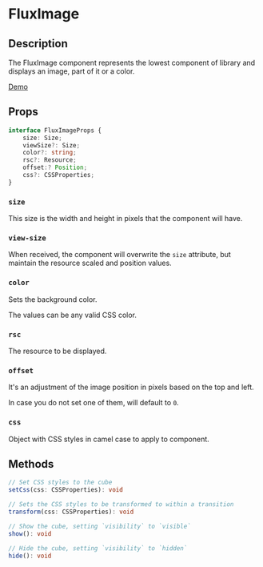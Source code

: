 ---
---

# FluxImage

## Description

The FluxImage component represents the lowest component of library and displays an image, part of it or a color.

[Demo](http://ragnarlotus.github.io/vue-flux-docs/demos/components/flux-image.html)

## Props

``` ts
interface FluxImageProps {
	size: Size;
	viewSize?: Size;
	color?: string;
	rsc?: Resource;
	offset:? Position;
	css?: CSSProperties;
}
```

### `size`

This size is the width and height in pixels that the component will have.

### `view-size`

When received, the component will overwrite the `size` attribute, but maintain the resource scaled and position values.

### `color`

Sets the background color.

The values can be any valid CSS color.

### `rsc`

The resource to be displayed.

### `offset`

It's an adjustment of the image position in pixels based on the top and left.

In case you do not set one of them, will default to `0`.

### `css`

Object with CSS styles in camel case to apply to component.

## Methods

``` ts
// Set CSS styles to the cube
setCss(css: CSSProperties): void

// Sets the CSS styles to be transformed to within a transition
transform(css: CSSProperties): void

// Show the cube, setting `visibility` to `visible`
show(): void

// Hide the cube, setting `visibility` to `hidden`
hide(): void
```
